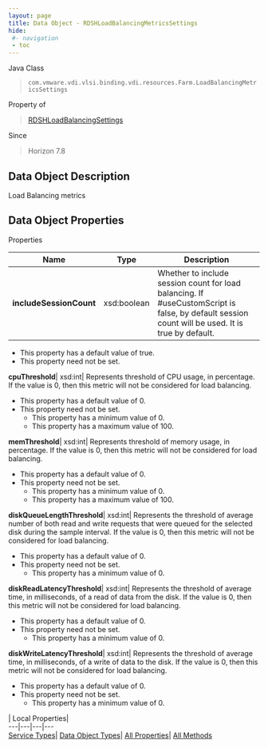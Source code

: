 ```yaml
---
layout: page
title: Data Object - RDSHLoadBalancingMetricsSettings
hide:
 #- navigation
 - toc
---
```






Java Class  
> `com.vmware.vdi.vlsi.binding.vdi.resources.Farm.LoadBalancingMetricsSettings`

Property of  
> [RDSHLoadBalancingSettings](vdi.resources.Farm.LoadBalancingSettings.md#field_detail)

Since  
> Horizon 7.8


## Data Object Description 

Load Balancing metrics 

## Data Object Properties

Properties

Name |  Type |  Description   
---|---|---  
**includeSessionCount**|  xsd:boolean|  Whether to include session count for load balancing. If #useCustomScript is false, by default session count will be used. It is true by default.   


  * This property has a default value of true.
* This property need not be set.

  
**cpuThreshold**|  xsd:int|  Represents threshold of CPU usage, in percentage. If the value is 0, then this metric will not be considered for load balancing.   


  * This property has a default value of 0.
* This property need not be set.
  * This property has a minimum value of 0. 
  * This property has a maximum value of 100. 

  
**memThreshold**|  xsd:int|  Represents threshold of memory usage, in percentage. If the value is 0, then this metric will not be considered for load balancing.   


  * This property has a default value of 0.
* This property need not be set.
  * This property has a minimum value of 0. 
  * This property has a maximum value of 100. 

  
**diskQueueLengthThreshold**|  xsd:int|  Represents the threshold of average number of both read and write requests that were queued for the selected disk during the sample interval. If the value is 0, then this metric will not be considered for load balancing.   


  * This property has a default value of 0.
* This property need not be set.
  * This property has a minimum value of 0. 

  
**diskReadLatencyThreshold**|  xsd:int|  Represents the threshold of average time, in milliseconds, of a read of data from the disk. If the value is 0, then this metric will not be considered for load balancing.   


  * This property has a default value of 0.
* This property need not be set.
  * This property has a minimum value of 0. 

  
**diskWriteLatencyThreshold**|  xsd:int|  Represents the threshold of average time, in milliseconds, of a write of data to the disk. If the value is 0, then this metric will not be considered for load balancing.   


  * This property has a default value of 0.
* This property need not be set.
  * This property has a minimum value of 0. 

  
  
  
 | Local Properties|   
---|---|---|---  
[Service Types](index-mo_types.md)| [Data Object Types](index-do_types.md)| [All Properties](index-properties.md)| [All Methods](index-methods.md)  
  
  
